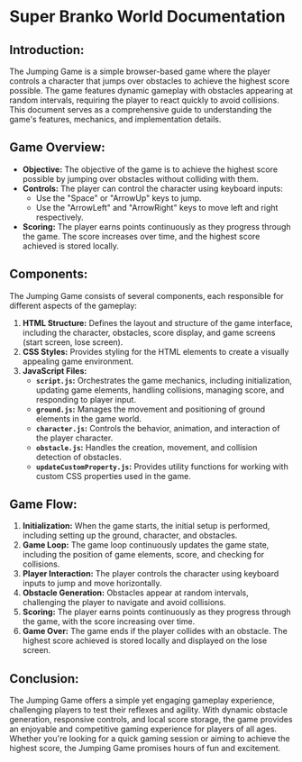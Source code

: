 # Super Branko World Documentation

## Introduction:
The Jumping Game is a simple browser-based game where the player controls a character that jumps over obstacles to achieve the highest score possible. The game features dynamic gameplay with obstacles appearing at random intervals, requiring the player to react quickly to avoid collisions. This document serves as a comprehensive guide to understanding the game's features, mechanics, and implementation details.

## Game Overview:
- **Objective:** The objective of the game is to achieve the highest score possible by jumping over obstacles without colliding with them.
- **Controls:** The player can control the character using keyboard inputs:
  - Use the "Space" or "ArrowUp" keys to jump.
  - Use the "ArrowLeft" and "ArrowRight" keys to move left and right respectively.
- **Scoring:** The player earns points continuously as they progress through the game. The score increases over time, and the highest score achieved is stored locally.

## Components:
The Jumping Game consists of several components, each responsible for different aspects of the gameplay:
1. **HTML Structure:** Defines the layout and structure of the game interface, including the character, obstacles, score display, and game screens (start screen, lose screen).
2. **CSS Styles:** Provides styling for the HTML elements to create a visually appealing game environment.
3. **JavaScript Files:**
   - **`script.js`:** Orchestrates the game mechanics, including initialization, updating game elements, handling collisions, managing score, and responding to player input.
   - **`ground.js`:** Manages the movement and positioning of ground elements in the game world.
   - **`character.js`:** Controls the behavior, animation, and interaction of the player character.
   - **`obstacle.js`:** Handles the creation, movement, and collision detection of obstacles.
   - **`updateCustomProperty.js`:** Provides utility functions for working with custom CSS properties used in the game.

## Game Flow:
1. **Initialization:** When the game starts, the initial setup is performed, including setting up the ground, character, and obstacles.
2. **Game Loop:** The game loop continuously updates the game state, including the position of game elements, score, and checking for collisions.
3. **Player Interaction:** The player controls the character using keyboard inputs to jump and move horizontally.
4. **Obstacle Generation:** Obstacles appear at random intervals, challenging the player to navigate and avoid collisions.
5. **Scoring:** The player earns points continuously as they progress through the game, with the score increasing over time.
6. **Game Over:** The game ends if the player collides with an obstacle. The highest score achieved is stored locally and displayed on the lose screen.

## Conclusion:
The Jumping Game offers a simple yet engaging gameplay experience, challenging players to test their reflexes and agility. With dynamic obstacle generation, responsive controls, and local score storage, the game provides an enjoyable and competitive gaming experience for players of all ages. Whether you're looking for a quick gaming session or aiming to achieve the highest score, the Jumping Game promises hours of fun and excitement.
